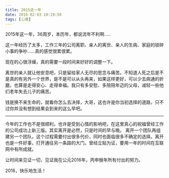 ```yaml
---
title: 2015这一年
date: 2016-02-03 10:19:50
tags: [心情]
---
```


2015年这一年，36周岁，本历年，都说流年不利啊.....

这一年经历了太多，工作三年的公司离职、亲人的离世、亲人的生病、家庭的锁碎小事的争吵......真的感觉很累很累。

现在的心很浮燥，真的需要一段时间来好好的调整一下。

离世的亲人就让他安息吧，只是留给家人无尽的思念与痛苦。不知道人死之后是不是真的有另外一个世界，是不是可以从头再来，如果这样更好，可以少去病通的折磨，也算是走得安心、走得幸福。我只有多安慰、多陪陪年迈的父母，减轻一些他们老年失去儿子的痛苦。

钱是换不来生命的，就看你怎么去决择，大哥，这也许是你当初选择的道路，只不过你并没有想到结果会到来的这么早吧。


---
今年的工作也不是很顺利，也许是受到心情的影响吧，在这里真心的祝福曾经工作的公司成功上新三版。其实离开是必然，只是时间的早与晚。
离开一个团队再组建另一个团队，这个过程需要付出很多代价，同时也面临很多不确定的选择。离开也是一件好事，打开通往另一条路的大门。曾经立贴为证，要用一年的时间在互联网中有所成就。

让时间来见证一切，见证我在公元2016年，丙申猴年所有付出的努力。

2016，快乐地生活！
